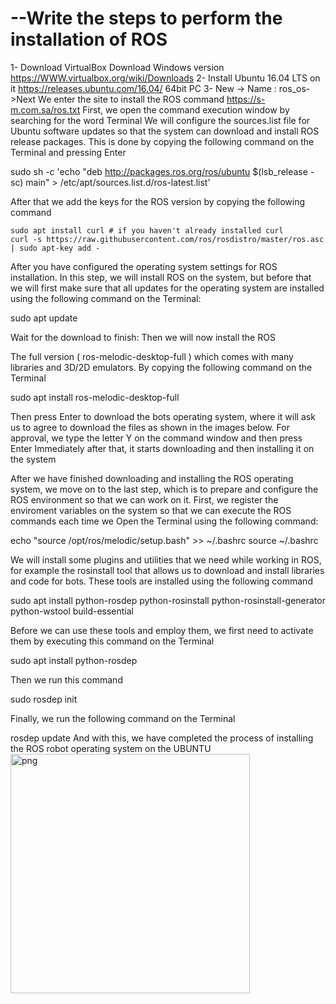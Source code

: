 # --Write the steps to perform the installation of ROS
1- Download VirtualBox Download Windows version https://WWW.virtualbox.org/wiki/Downloads
2- Install Ubuntu 16.04 LTS on it https://releases.ubuntu.com/16.04/ 64bit PC
3- New -> Name : ros_os->Next
We enter the site to install the ROS command https://s-m.com.sa/ros.txt
First, we open the command execution window by searching for the word Terminal
We will configure the sources.list file for Ubuntu software updates so that the system can download and install ROS release packages. This is done by copying the following command on the Terminal and pressing Enter

sudo sh -c 'echo "deb http://packages.ros.org/ros/ubuntu $(lsb_release -sc) main" >
 /etc/apt/sources.list.d/ros-latest.list'

After that we add the keys for the ROS version by copying the following command

    sudo apt install curl # if you haven't already installed curl
    curl -s https://raw.githubusercontent.com/ros/rosdistro/master/ros.asc | sudo apt-key add -

After you have configured the operating system settings for ROS installation. In this step, we will install ROS on the system, but before that we will first make sure that all updates for the operating system are installed using the following command on the Terminal:

sudo apt update

Wait for the download to finish:
Then we will now install the ROS

The full version ( ros-melodic-desktop-full ) which comes with many libraries and 3D/2D emulators.
By copying the following command on the Terminal


sudo apt install ros-melodic-desktop-full


Then press Enter to download the bots operating system, where it will ask us to agree to download the files as shown in the images below. For approval, we type the letter Y on the command window and then press Enter
Immediately after that, it starts downloading and then installing it on the system

After we have finished downloading and installing the ROS operating system, we move on to the last step, which is to prepare and configure the ROS environment so that we can work on it. First, we register the enviroment variables on the system so that we can execute the ROS commands each time we 
Open the Terminal using the following command:

echo "source /opt/ros/melodic/setup.bash" >> ~/.bashrc
source ~/.bashrc

We will install some plugins and utilities that we need while working in ROS, for example the rosinstall tool that allows us to download and install libraries and code for bots. These tools are installed using the following command

sudo apt install python-rosdep python-rosinstall python-rosinstall-generator python-wstool build-essential

Before we can use these tools and employ them, we first need to activate them by executing this command on the Terminal

sudo apt install python-rosdep

Then we run this command

sudo rosdep init

Finally, we run the following command on the Terminal

rosdep update
And with this, we have completed the process of installing the ROS robot operating system on the UBUNTU
<img width="383" alt="png" src="https://user-images.githubusercontent.com/108256116/183362374-99f269fe-3738-4f20-9ab0-08b56356d10b.png">

